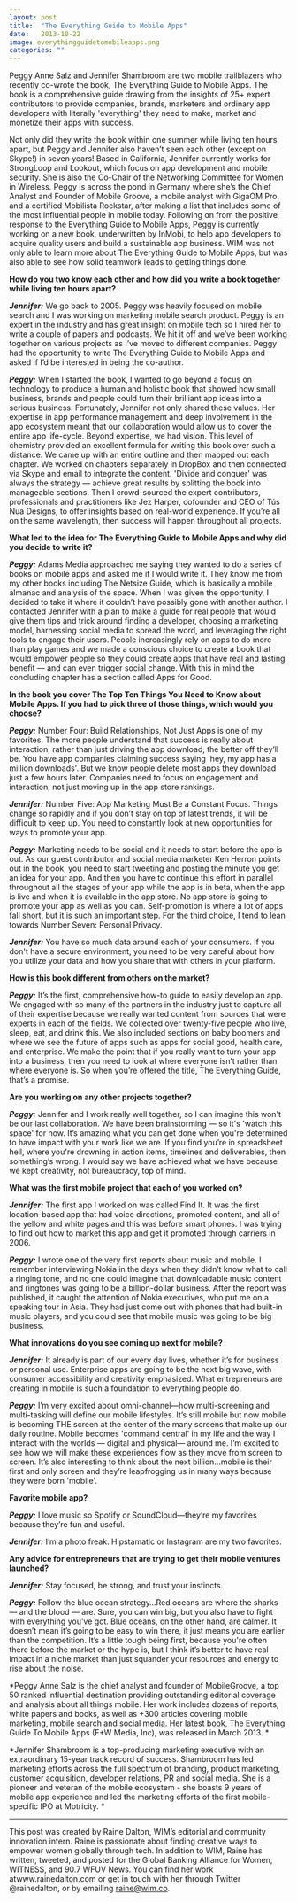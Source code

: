 ```yaml
---
layout: post
title:  "The Everything Guide to Mobile Apps"
date:   2013-10-22
image: everythingguidetomobileapps.png
categories: ""
---
```


Peggy Anne Salz and Jennifer Shambroom are two mobile trailblazers who recently co-wrote the book, The Everything Guide to Mobile Apps. The book is a comprehensive guide drawing from the insights of 25+ expert contributors to provide companies, brands, marketers and ordinary app developers with literally 'everything' they need to make, market and monetize their apps with success.

Not only did they write the book within one summer while living ten hours apart, but Peggy and Jennifer also haven’t seen each other (except on Skype!) in seven years! Based in California, Jennifer currently works for StrongLoop and Lookout, which focus on app development and mobile security. She is also the Co-Chair of the Networking Committee for Women in Wireless. Peggy is across the pond in Germany where she’s the Chief Analyst and Founder of Mobile Groove, a mobile analyst with GigaOM Pro, and a certified Mobilista Rockstar, after making a list that includes some of the most influential people in mobile today. Following on from the positive response to the Everything Guide to Mobile Apps, Peggy is currently working on a new book, underwritten by InMobi, to help app developers to acquire quality users and build a sustainable app business. WIM was not only able to learn more about The Everything Guide to Mobile Apps, but was also able to see how solid teamwork leads to getting things done.

 

**How do you two know each other and how did you write a book together while living ten hours apart?** 

 

__*Jennifer:*__ We go back to 2005. Peggy was heavily focused on mobile search and I was working on marketing mobile search product. Peggy is an expert in the industry and has great insight on mobile tech so I hired her to write a couple of papers and podcasts. We hit it off and we’ve been working together on various projects as I’ve moved to different companies. Peggy had the opportunity to write The Everything Guide to Mobile Apps and asked if I’d be interested in being the co-author. 

 

__*Peggy:*__ When I started the book, I wanted to go beyond a focus on technology to produce a human and holistic book that showed how small business, brands and people could turn their brilliant app ideas into a serious business. Fortunately, Jennifer not only shared these values. Her expertise in app performance management and deep involvement in the app ecosystem meant that our collaboration would allow us to cover the entire app life-cycle. Beyond expertise, we had vision. This level of chemistry provided an excellent formula for writing this book over such a distance. We came up with an entire outline and then mapped out each chapter. We worked on chapters separately in DropBox and then connected via Skype and email to integrate the content. 'Divide and conquer' was always the strategy — achieve great results by splitting the book into manageable sections. Then I crowd-sourced the expert contributors, professionals and practitioners like Jez Harper, cofounder and CEO of Tús Nua Designs, to offer insights based on real-world experience. If you’re all on the same wavelength, then success will happen throughout all projects. 

 

**What led to the idea for The Everything Guide to Mobile Apps and why did you decide to write it?**

 

__*Peggy:*__ Adams Media approached me saying they wanted to do a series of books on mobile apps and asked me if I would write it. They know me from my other books including The Netsize Guide, which is basically a mobile almanac and analysis of the space. When I was given the opportunity, I decided to take it where it couldn’t have possibly gone with another author. I contacted Jennifer with a plan to make a guide for real people that would give them tips and trick around finding a developer, choosing a marketing model, harnessing social media to spread the word, and leveraging the right tools to engage their users. People increasingly rely on apps to do more than play games and we made a conscious choice to create a book that would empower people so they could create apps that have real and lasting benefit — and can even trigger social change. With this in mind the concluding chapter has a section called Apps for Good.

 

**In the book you cover The Top Ten Things You Need to Know about Mobile Apps. If you had to pick three of those things, which would you choose?** 

 

__*Peggy:*__ Number Four: Build Relationships, Not Just Apps is one of my favorites. The more people understand that success is really about interaction, rather than just driving the app download, the better off they’ll be. You have app companies claiming success saying 'hey, my app has a million downloads'. But we know people delete most apps they download just a few hours later. Companies need to focus on engagement and interaction, not just moving up in the app store rankings.

 

__*Jennifer:*__ Number Five: App Marketing Must Be a Constant Focus. Things change so rapidly and if you don’t stay on top of latest trends, it will be difficult to keep up. You need to constantly look at new opportunities for ways to promote your app.

 

__*Peggy:*__ Marketing needs to be social and it needs to start before the app is out. As our guest contributor and social media marketer Ken Herron points out in the book, you need to start tweeting and posting the minute you get an idea for your app. And then you have to continue this effort in parallel throughout all the stages of your app while the app is in beta, when the app is live and when it is available in the app store. No app store is going to promote your app as well as you can. Self-promotion is where a lot of apps fall short, but it is such an important step. For the third choice, I tend to lean towards Number Seven: Personal Privacy.

 

__*Jennifer:*__ You have so much data around each of your consumers. If you don't have a secure environment, you need to be very careful about how you utilize your data and how you share that with others in your platform.

 

**How is this book different from others on the market?** 

 

__*Peggy:*__ It’s the first, comprehensive how-to guide to easily develop an app. We engaged with so many of the partners in the industry just to capture all of their expertise because we really wanted content from sources that were experts in each of the fields. We collected over twenty-five people who live, sleep, eat, and drink this. We also included sections on baby boomers and where we see the future of apps such as apps for social good, health care, and enterprise. We make the point that if you really want to turn your app into a business, then you need to look at where everyone isn’t rather than where everyone is. So when you’re offered the title, The Everything Guide, that’s a promise. 

 

**Are you working on any other projects together?** 

 

__*Peggy:*__ Jennifer and I work really well together, so I can imagine this won't be our last collaboration. We have been brainstorming — so it's 'watch this space' for now. It’s amazing what you can get done when you're determined to have impact with your work like we are. If you find you’re in spreadsheet hell, where you're drowning in action items, timelines and deliverables, then something’s wrong. I would say we have achieved what we have because we kept creativity, not bureaucracy, top of mind.

 

**What was the first mobile project that each of you worked on?**

 

__*Jennifer:*__ The first app I worked on was called Find It. It was the first location-based app that had voice directions, promoted content, and all of the yellow and white pages and this was before smart phones. I was trying to find out how to market this app and get it promoted through carriers in 2006.

 

__*Peggy:*__ I wrote one of the very first reports about music and mobile. I remember interviewing Nokia in the days when they didn’t know what to call a ringing tone, and no one could imagine that downloadable music content and ringtones was going to be a billion-dollar business. After the report was published, it caught the attention of Nokia executives, who put me on a speaking tour in Asia. They had just come out with phones that had built-in music players, and you could see that mobile music was going to be big business. 

 

**What innovations do you see coming up next for mobile?** 

 

__*Jennifer:*__ It already is part of our every day lives, whether it’s for business or personal use. Enterprise apps are going to be the next big wave, with consumer accessibility and creativity emphasized. What entrepreneurs are creating in mobile is such a foundation to everything people do.

 

__*Peggy:*__ I’m very excited about omni-channel—how multi-screening and  multi-tasking will define our mobile lifestyles. It’s still mobile but now mobile is becoming THE screen at the center of the many screens that make up our daily routine. Mobile becomes 'command central' in my life and the way I interact with the worlds — digital and physical— around me. I’m excited to see how we will make these experiences flow as they move from screen to screen. It’s also interesting to think about the next billion…mobile is their first and only screen and they’re leapfrogging us in many ways because they were born 'mobile'.

 

**Favorite mobile app?**

 

__*Peggy:*__ I love music so Spotify or SoundCloud—they’re my favorites because they’re fun and useful.

 

__*Jennifer:*__ I’m a photo freak. Hipstamatic or Instagram are my two favorites.

 

**Any advice for entrepreneurs that are trying to get their mobile ventures launched?**

 

__*Jennifer:*__ Stay focused, be strong, and trust your instincts.

__*Peggy:*__ Follow the blue ocean strategy…Red oceans are where the sharks — and the blood — are. Sure, you can win big, but you also have to fight with everything you've got. Blue oceans, on the other hand, are calmer. It doesn’t mean it’s going to be easy to win there, it just means you are earlier than the competition. It’s a little tough being first, because you're often there before the market or the hype is, but I think it’s better to have real impact in a niche market than just squander your resources and energy to rise about the noise.

*Peggy Anne Salz is the chief analyst and founder of MobileGroove, a top 50 ranked influential destination providing outstanding editorial coverage and analysis about all things mobile. Her work includes dozens of reports, white papers and books, as well as +300 articles covering mobile marketing, mobile search and social media. Her latest book, The Everything Guide To Mobile Apps (F+W Media, Inc), was released in March 2013.
*

*Jennifer Shambroom is a top-producing marketing executive with an extraordinary 15-year track record of success. Shambroom has led marketing efforts across the full spectrum of branding, product marketing, customer acquisition, developer relations, PR and social media. She is a pioneer and veteran of the mobile ecosystem - she boasts 9 years of mobile app experience and led the marketing efforts of the first mobile-specific IPO at Motricity. *


______________________

This post was created by Raine Dalton, WIM’s editorial and community innovation intern. Raine is passionate about finding creative ways to empower women globally through tech. In addition to WIM, Raine has written, tweeted, and posted for the Global Banking Alliance for Women, WITNESS, and 90.7 WFUV News. You can find her work atwww.rainedalton.com or get in touch with her through Twitter @rainedalton, or by emailing raine@wim.co.


